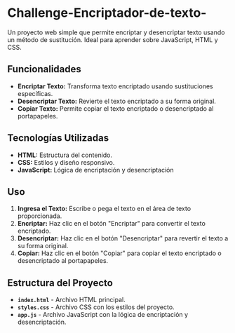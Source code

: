 # Challenge-Encriptador-de-texto-

Un proyecto web simple que permite encriptar y desencriptar texto usando un método de sustitución. Ideal para aprender sobre JavaScript, HTML y CSS.

## Funcionalidades

- **Encriptar Texto:** Transforma texto encriptado usando sustituciones específicas.
- **Desencriptar Texto:** Revierte el texto encriptado a su forma original.
- **Copiar Texto:** Permite copiar el texto encriptado o desencriptado al portapapeles.

## Tecnologías Utilizadas

- **HTML:** Estructura del contenido.
- **CSS:** Estilos y diseño responsivo.
- **JavaScript:** Lógica de encriptación y desencriptación

## Uso

1. **Ingresa el Texto:** Escribe o pega el texto en el área de texto proporcionada.
2. **Encriptar:** Haz clic en el botón "Encriptar" para convertir el texto encriptado.
3. **Desencriptar:** Haz clic en el botón "Desencriptar" para revertir el texto a su forma original.
4. **Copiar:** Haz clic en el botón "Copiar" para copiar el texto encriptado o desencriptado al portapapeles.

## Estructura del Proyecto

- **`index.html`** - Archivo HTML principal.
- **`styles.css`** - Archivo CSS con los estilos del proyecto.
- **`app.js`** - Archivo JavaScript con la lógica de encriptación y desencriptación.
